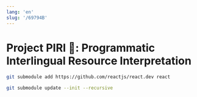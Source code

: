 ```yaml
---
lang: 'en'
slug: '/69794B'
---
```


# Project PIRI 🪈: Programmatic Interlingual Resource Interpretation

```bash
git submodule add https://github.com/reactjs/react.dev react
```

```bash
git submodule update --init --recursive
```
